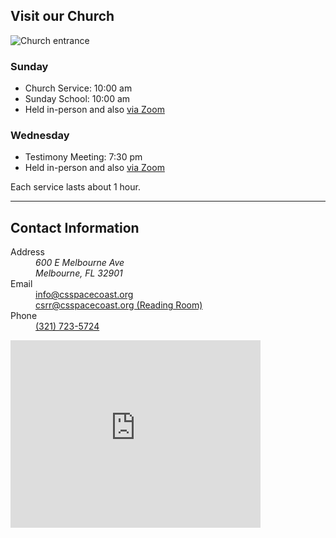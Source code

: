 ## Visit our Church

<img alt="Church entrance" src="/media/church-front-540x326.jpg" style="max-width: 420px">

### Sunday
* Church Service: <time datetime="10:00">10:00 am</time>
* Sunday School: <time datetime="10:00">10:00 am</time>
* Held in-person and also [via Zoom](@/online-services.md)

### Wednesday
* Testimony Meeting: <time datetime="19:30">7:30 pm</time>
* Held in-person and also [via Zoom](@/online-services.md)

Each service lasts about 1 hour.

<hr>

## Contact Information

<dl>
  <dt>Address</dt>
  <dd><address>600 E Melbourne Ave<br>Melbourne, FL 32901</address></dd>
  <dt>Email</dt>
  <dd><a href="mailto:info@csspacecoast.org">info@csspacecoast.org</a></dd>
  <dt></dt>
  <dd><a href="mailto:csrr@csspacecoast.org">csrr@csspacecoast.org	(Reading Room)</a></dd>
  <dt>Phone</dt>
  <dd><a href="tel:+13217235724">(321) 723-5724</a></dd>
</dl>

<iframe src="https://www.google.com/maps/embed?pb=!1m18!1m12!1m3!1d7040.561524047697!2d-80.61302196686168!3d28.076977583833067!2m3!1f0!2f0!3f0!3m2!1i1024!2i768!4f13.1!3m3!1m2!1s0x88de11f358328af7%3A0xebc73e33777ecebe!2sFirst%20Church%20of%20Christ%2C%20Scientist%2C%20Melbourne%2C%20FL%20-%20Christian%20Science%20Church!5e0!3m2!1sen!2sus!4v1688502986005!5m2!1sen!2sus" width="400" height="300" style="border:0;" allowfullscreen="" loading="lazy" referrerpolicy="no-referrer-when-downgrade"></iframe>
